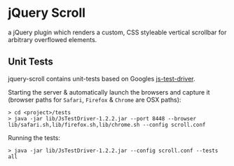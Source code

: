 jQuery Scroll
=============

a jQuery plugin which renders a custom, CSS styleable vertical scrollbar for arbitrary overflowed elements.


Unit Tests
----------

jquery-scroll contains unit-tests based on Googles [js-test-driver][jstd].

Starting the server & automatically launch the browsers and capture it (browser paths for `Safari`, `Firefox` & `Chrome` are OSX paths):

    > cd <project>/tests
    > java -jar lib/JsTestDriver-1.2.2.jar --port 8448 --browser lib/safari.sh,lib/firefox.sh,lib/chrome.sh --config scroll.conf

Running the tests:

    > java -jar lib/JsTestDriver-1.2.2.jar --config scroll.conf --tests all






[jstd]: http://code.google.com/p/js-test-driver/ "project page of js-test-driver"

